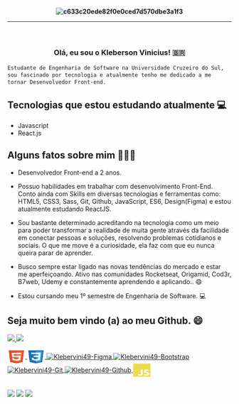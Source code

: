 <h4 align="center">
 
![c633c20ede82f0e0ced7d570dbe3a1f3](https://user-images.githubusercontent.com/70382532/138322189-2db8df52-9dcb-40a0-88a8-c365466bd33d.gif)

<hr> 
<h3 align="center">  <br>

Olá, eu sou o Kleberson Vinicius! 🇧🇷
<br>

</h3>

```
Estudante de Engenharia de Software na Universidade Cruzeiro do Sul, 
sou fascinado por tecnologia e atualmente tenho me dedicado a me tornar Desenvolvedor Front-end.
```
## Tecnologias que estou estudando atualmente 💻

  - Javascript
  - React.js
  
## Alguns fatos sobre mim 👨🏻‍💻

- Desenvolvedor Front-end a 2 anos.
- Possuo habilidades em trabalhar com desenvolvimento Front-End. Conto ainda com Skills em diversas tecnologias e ferramentas como:
  HTML5, CSS3, Sass, Git, Github, JavaScript, ES6, Design(Figma) e estou atualmente estudando ReactJS.
 
- Sou bastante determinado acreditando na tecnologia como um meio para poder transformar a realidade de muita gente através da facilidade em conectar pessoas e soluções, resolvendo problemas cotidianos e sociais. O que me move é a curiosidade, ela faz com que eu nunca queira parar de aprender.

- Busco sempre estar ligado nas novas tendências do mercado e estar me aperfeiçoando. Ativo nas comunidades Rocketseat, Origamid, Cod3r, B7web, Udemy e constantemente aprendendo e aplicando.. 😄

- Estou cursando meu 1º semestre de Engenharia de Software. 💻

## Seja muito bem vindo (a) ao meu Github.  😄


<div>
  <a href="https://github.com/Klebervini49">
  <img height="180em" src="https://github-readme-stats.vercel.app/api?username=Klebervini49&show_icons=true&theme=dark&include_all_commits=true&count_private=true"/>
  <img height="130em" src="https://github-readme-stats.vercel.app/api/top-langs/?username=Klebervini49&layout=compact&langs_count=7&theme=dark"/>
</div>
  
  <div style="display: inline_block"><br>
  <img align="center" alt="Klebervini49-HTML" height="30" width="40" src="https://raw.githubusercontent.com/devicons/devicon/master/icons/html5/html5-original.svg">
  <img align="center" alt="Klebervini49-CSS" height="30" width="40" src="https://raw.githubusercontent.com/devicons/devicon/master/icons/css3/css3-original.svg">
  <img align="center" alt="Klebervini49-Figma" height="30" width="40" src="https://cdn.jsdelivr.net/gh/devicons/devicon/icons/figma/figma-original.svg" />
  <img align="center" alt="Klebervini49-Bootstrap" height="30" width="40" src="https://cdn.jsdelivr.net/gh/devicons/devicon/icons/bootstrap/bootstrap-original.svg" />
  <img align="center" alt="Klebervini49-Git" height="30" width="40" src="https://cdn.jsdelivr.net/gh/devicons/devicon/icons/git/git-original.svg" />
  <img align="center" alt="Klebervini49-Github" height="30" width="40" src="https://cdn.jsdelivr.net/gh/devicons/devicon/icons/github/github-original.svg" />
  <img align="center" alt="Klebervini49-Js" height="30" width="40" src="https://raw.githubusercontent.com/devicons/devicon/master/icons/javascript/javascript-plain.svg">
</div>
  
  ##
  <div>
  <a href="https://instagram.com/Klebervini49" target="_blank"><img src="https://img.shields.io/badge/-Instagram-%23E4405F?style=for-the-badge&logo=instagram&logoColor=white" target="_blank"></a>
  <a href = "mailto:Klebervini49@gmail.com"><img src="https://img.shields.io/badge/-Gmail-%23333?style=for-the-badge&logo=gmail&logoColor=white" target="_blank"></a>
  <a href="https://www.linkedin.com/in/klebervini49/" target="_blank"><img src="https://img.shields.io/badge/-LinkedIn-%230077B5?style=for-the-badge&logo=linkedin&logoColor=white" target="_blank"></a> 
  </div>
